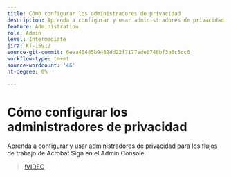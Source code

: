 ```yaml
---
title: Cómo configurar los administradores de privacidad
description: Aprenda a configurar y usar administradores de privacidad para los flujos de trabajo de Acrobat Sign en el Admin Console
feature: Administration
role: Admin
level: Intermediate
jira: KT-15912
source-git-commit: 6eea40485b9482dd22f7177ede0748bf3a0c5cc6
workflow-type: tm+mt
source-wordcount: '46'
ht-degree: 0%

---
```


# Cómo configurar los administradores de privacidad

Aprenda a configurar y usar administradores de privacidad para los flujos de trabajo de Acrobat Sign en el Admin Console.

>[!VIDEO](https://video.tv.adobe.com/v/3432661?quality=12&learn=on&hidetitle=true)

